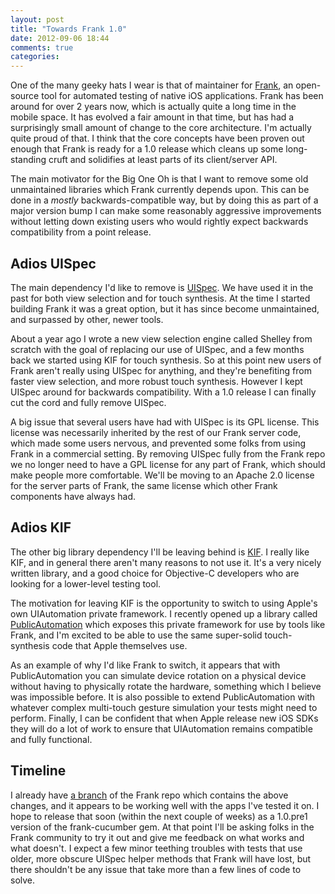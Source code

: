 ```yaml
---
layout: post
title: "Towards Frank 1.0"
date: 2012-09-06 18:44
comments: true
categories: 
---
```


One of the many geeky hats I wear is that of maintainer for [Frank](http://www.testingwithfrank.com), an open-source tool for automated testing of native iOS applications. Frank has been around for over 2 years now, which is actually quite a long time in the mobile space. It has evolved a fair amount in that time, but has had a surprisingly small amount of change to the core architecture. I'm actually quite proud of that. I think that the core concepts have been proven out enough that Frank is ready for a 1.0 release which cleans up some long-standing cruft and solidifies at least parts of its client/server API. 

The main motivator for the Big One Oh is that I want to remove some old unmaintained libraries which Frank currently depends upon. This can be done in a *mostly* backwards-compatible way, but by doing this as part of a major version bump I can make some reasonably aggressive improvements without letting down existing users who would rightly expect backwards compatibility from a point release.

## Adios UISpec

The main dependency I'd like to remove is [UISpec](http://code.google.com/p/uispec/). We have used it in the past for both view selection and for touch synthesis. At the time I started building Frank it was a great option, but it has since become unmaintained, and surpassed by other, newer tools. 

About a year ago I wrote a new view selection engine called Shelley from scratch with the goal of replacing our use of UISpec, and a few months back we started using KIF for touch synthesis. So at this point new users of Frank aren't really using UISpec for anything, and they're benefiting from faster view selection, and more robust touch synthesis. However I kept UISpec around for backwards compatibility. With a 1.0 release I can finally cut the cord and fully remove UISpec.

A big issue that several users have had with UISpec is its GPL license. This license was necessarily inherited by the rest of our Frank server code, which made some users nervous, and prevented some folks from using Frank in a commercial setting. By removing UISpec fully from the Frank repo we no longer need to have a GPL license for any part of Frank, which should make people more comfortable. We'll be moving to an Apache 2.0 license for the server parts of Frank, the same license which other Frank components have always had.

## Adios KIF

The other big library dependency I'll be leaving behind is [KIF](http://github.com/square/KIF). I really like KIF, and in general there aren't many reasons to not use it. It's a very nicely written library, and a good choice for Objective-C developers who are looking for a lower-level testing tool. 

The motivation for leaving KIF is the opportunity to switch to using Apple's own UIAutomation private framework. I recently opened up a library called [PublicAutomation](http://github.com/TestingWithFrank/PublicAutomation) which exposes this private framework for use by tools like Frank, and I'm excited to be able to use the same super-solid touch-synthesis code that Apple themselves use. 

As an example of why I'd like Frank to switch, it appears that with PublicAutomation you can simulate device rotation on a physical device without having to physically rotate the hardware, something which I believe was impossible before. It is also possible to extend PublicAutomation with whatever complex multi-touch gesture simulation your tests might need to perform. Finally, I can be confident that when Apple release new iOS SDKs they will do a lot of work to ensure that UIAutomation remains compatible and fully functional.

## Timeline 

I already have [a branch](http://github.com/moredip/Frank/tree/onepointoh) of the Frank repo which contains the above changes, and it appears to be working well with the apps I've tested it on. I hope to release that soon (within the next couple of weeks) as a 1.0.pre1 version of the frank-cucumber gem. At that point I'll be asking folks in the Frank community to try it out and give me feedback on what works and what doesn't. I expect a few minor teething troubles with tests that use older, more obscure UISpec helper methods that Frank will have lost, but there shouldn't be any issue that take more than a few lines of code to solve.

